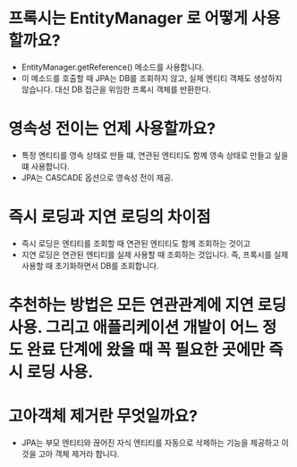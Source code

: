# 프록시는 EntityManager 로 어떻게 사용할까요?
- EntityManager.getReference() 메소드를 사용합니다.
- 이 메소드를 호출할 때 JPA는 DB를 조회하지 않고, 실제 엔티티 객체도 생성하지 않습니다. 대신 DB 접근을 위임한 프록시 객체를 반환한다.

# 영속성 전이는 언제 사용할까요?
- 특정 엔티티를 영속 상태로 만들 떄, 연관된 엔티티도 함께 영속 상태로 만들고 싶을 떄 사용합니다.
- JPA는 CASCADE 옵션으로 영속성 전이 제공.

# 즉시 로딩과 지연 로딩의 차이점
- 즉시 로딩은 엔티티를 조회할 때 연관된 엔티티도 함께 조회하는 것이고
- 지연 로딩은 연관된 엔티티를 실제 사용할 때 조회하는 것입니다. 즉, 프록시를 실제 사용할 때 초기화하면서 DB를 조회합니다.


# 추천하는 방법은 모든 연관관계에 지연 로딩 사용. 그리고 애플리케이션 개발이 어느 정도 완료 단계에 왔을 때 꼭 필요한 곳에만 즉시 로딩 사용.


# 고아객체 제거란 무엇일까요?
- JPA는 부모 엔티티와 끊어진 자식 엔티티를 자동으로 삭제하는 기능을 제공하고 이것을 고아 객체 제거라 합니다.
